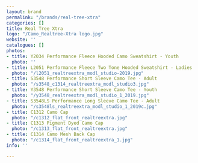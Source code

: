 ```yaml
---
layout: brand
permalink: "/brands/real-tree-xtra"
categories: []
title: Real Tree Xtra
logo: "/Camo_Realtree-Xtra logo.jpg"
website: ''
catalogues: []
photos:
- title: Y2034 Performance Fleece Hooded Camo Sweatshirt - Youth
  photo: ''
- title: L2051 Performance Fleece Two Tone Hooded Sweatshirt - Ladies
  photo: "/l2051_realtreextra_modl_studio-2019.jpg"
- title: S3548 Performance Short Sleeve Camo Tee - Adult
  photo: "/s3548_c1314_realtreextra_modl_studio3.jpg"
- title: Y3548 Performance Short Sleeve Camo Tee - Youth
  photo: "/y3548_realtreextra_modl_studio_1_2019.jpg"
- title: S3548LS Performance Long Sleeve Camo Tee - Adult
  photo: "/s3548ls_realtreextra_modl_studio_1_2019c.jpg"
- title: C1312 Camo Cap
  photo: "/c1312_flat_front_realtreextra.jpg"
- title: C1313 Pigment Dyed Camo Cap
  photo: "/c1313_flat_front_realtreextra.jpg"
- title: C1314 Camo Mesh Back Cap
  photo: "/c1314_flat_front_realtreextra_1.jpg"
info: ''

---
```

